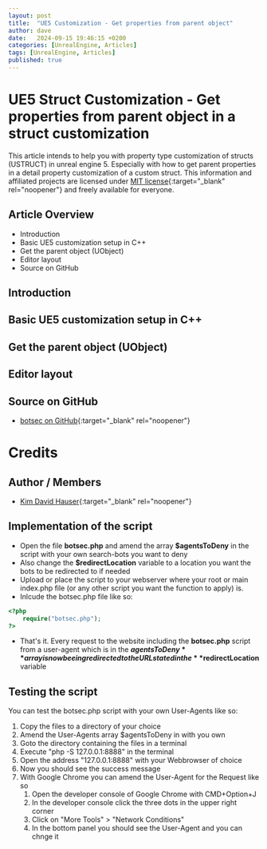 ```yaml
---
layout: post
title:  "UE5 Customization - Get properties from parent object"
author: dave
date:   2024-09-15 19:46:15 +0200
categories: [UnrealEngine, Articles]
tags: [UnrealEngine, Articles]
published: true
---
```


# UE5 Struct Customization - Get properties from parent object in a struct customization
 This article intends to help you with property type customization of structs (USTRUCT) in unreal engine 5. Especially with how to get parent properties in a detail property customization of a custom struct. This information and affiliated projects are licensed under [MIT license](https://opensource.org/license/mit){:target="_blank" rel="noopener"} and freely available for everyone.

## Article Overview
- Introduction
- Basic UE5 customization setup in C++
- Get the parent object (UObject)
- Editor layout
- Source on GitHub

## Introduction

## Basic UE5 customization setup in C++

## Get the parent object (UObject)

## Editor layout

## Source on GitHub
- [botsec on GitHub](https://github.com/jetedonner/botsec){:target="_blank" rel="noopener"}

# Credits
## Author / Members
- [Kim David Hauser](mailto:kim@kimhauser.ch){:target="_blank" rel="noopener"}




## Implementation of the script
* Open the file **botsec.php** and amend the array **$agentsToDeny** in the script with your own search-bots you want to deny
* Also change the **$redirectLocation** variable to a location you want the bots to be redirected to if needed
* Upload or place the script to your webserver where your root or main index.php file (or any other script you want the function to apply) is. 
* Inlcude the botsec.php file like so:

```php
<?php
    require("botsec.php");
?>
```
* That's it. Every request to the website including the **botsec.php** script from a user-agent which is in the **$agentsToDeny** array is now beeing redirected to the URL stated in the **$redirectLocation** variable

## Testing the script
You can test the botsec.php script with your own User-Agents like so:

1. Copy the files to a directory of your choice
2. Amend the User-Agents array $agentsToDeny in <?= $botsecScript ?> with you own
3. Goto the directory containing the files in a terminal
4. Execute "php -S 127.0.0.1:8888" in the terminal
5. Open the address "127.0.0.1:8888" with your Webbrowser of choice
6. Now you should see the success message
7. With Google Chrome you can amend the User-Agent for the Request like so
    1. Open the developer console of Google Chrome with CMD+Option+J
    2. In the developer console click the three dots in the upper right corner
    3. Click on "More Tools" > "Network Conditions"
    4. In the bottom panel you should see the User-Agent and you can chnge it


